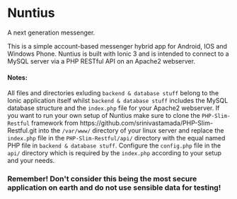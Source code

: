 # Nuntius
A next generation messenger.

This is a simple account-based messenger hybrid app for Android, IOS and Windows Phone.
Nuntius is built with Ionic 3 and is intended to connect to a MySQL server via a PHP RESTful API on an Apache2 webserver.

<h4>Notes:</h4>
All files and directories exluding <code>backend & database stuff</code> belong to the Ionic application itself whilst <code>backend & database stuff</code> includes the MySQL database structure and the <code>index.php</code> file for your Apache2 webserver. If you want to run your own setup of Nuntius make sure to clone the <code>PHP-Slim-Restful</code> framework from https://github.com/srinivastamada/PHP-Slim-Restful.git into the <code>/var/www/</code> directory of your linux server and replace the <code>index.php</code> file in the <code>PHP-Slim-Restful/api/</code> directory with the equal named PHP file in <code>backend & database stuff</code>. Configure the <code>config.php</code> file in the <code>api/</code> directory which is required by the <code>index.php</code> according to your setup and your needs.

<h3>Remember! Don't consider this being the most secure application on earth and do not use sensible data for testing!</h3>
